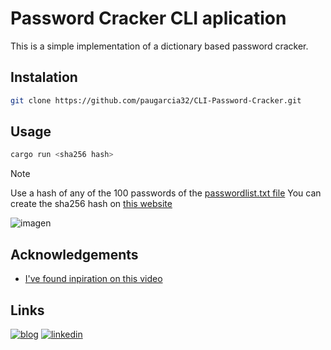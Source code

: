 # Password Cracker CLI aplication

This is a simple implementation of a dictionary based password cracker.

## Instalation

```bash
git clone https://github.com/paugarcia32/CLI-Password-Cracker.git
```

## Usage

```bash
cargo run <sha256 hash>
```

> [!note]
> Use a hash of any of the 100 passwords of the [passwordlist.txt file](https://github.com/paugarcia32/CLI-Password-Cracker/blob/main/src/passwordlist.txt)
> You can create the sha256 hash on [this website](https://emn178.github.io/online-tools/sha256.html)

![imagen](https://github.com/paugarcia32/CLI-Password-Cracker/assets/37461446/26b7db57-a7e8-4a03-a73e-b6c387627aee)



## Acknowledgements

 - [I've found inpiration on this video](https://youtu.be/Ap1ouptryuQ?si=th20q0YpaXIxAR_b)

## Links
[![blog](https://img.shields.io/badge/my_portfolio-000?style=for-the-badge&logo=ko-fi&logoColor=white)](https://www.itodyssey.dev/)
[![linkedin](https://img.shields.io/badge/linkedin-0A66C2?style=for-the-badge&logo=linkedin&logoColor=white)](https://www.linkedin.com/in/paugarcia32/)

